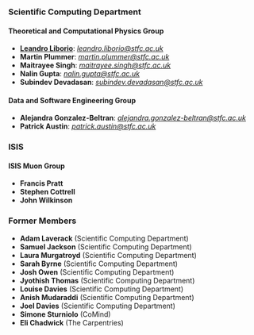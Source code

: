 ### Scientific Computing Department

#### Theoretical and Computational Physics Group

* **[Leandro Liborio](https://leandro-liborio.github.io/)**: *[leandro.liborio@stfc.ac.uk](mailto:leandro.liborio@stfc.ac.uk)* 
* **Martin Plummer**: *[martin.plummer@stfc.ac.uk](mailto:martin.plummer@stfc.ac.uk)*  
* **Maitrayee Singh**: *[maitrayee.singh@stfc.ac.uk](mailto:maitrayee.singh@stfc.ac.uk)* 
* **Nalin Gupta**: *[nalin.gupta@stfc.ac.uk](mailto:nalin.gupta@stfc.ac.uk)* 
* **Subindev Devadasan**: *[subindev.devadasan@stfc.ac.uk](mailto:subindev.devadasan@stfc.ac.uk)* 

#### Data and Software Engineering Group

* **Alejandra Gonzalez-Beltran**: *[alejandra.gonzalez-beltran@stfc.ac.uk](mailto:alejandra.gonzalez-beltran@stfc.ac.uk)*
* **Patrick Austin**: *[patrick.austin@stfc.ac.uk](mailto:patrick.austin@stfc.ac.uk)* 


### ISIS

#### ISIS Muon Group

* **Francis Pratt**
* **Stephen Cottrell**
* **John Wilkinson**

### Former Members

* **Adam Laverack**  (Scientific Computing Department)
* **Samuel Jackson** (Scientific Computing Department)
* **Laura Murgatroyd** (Scientific Computing Department)
* **Sarah Byrne** (Scientific Computing Department)
* **Josh Owen** (Scientific Computing Department)
* **Jyothish Thomas** (Scientific Computing Department)
* **Louise Davies** (Scientific Computing Department)  
* **Anish Mudaraddi** (Scientific Computing Department) 
* **Joel Davies** (Scientific Computing Department)
* **Simone Sturniolo** (CoMind)
* **Eli Chadwick** (The Carpentries)
